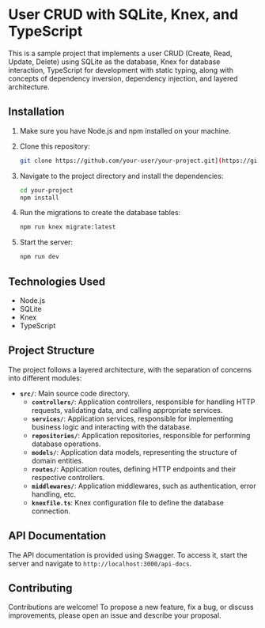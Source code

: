 # User CRUD with SQLite, Knex, and TypeScript

This is a sample project that implements a user CRUD (Create, Read, Update, Delete) using SQLite as the database, Knex for database interaction, TypeScript for development with static typing, along with concepts of dependency inversion, dependency injection, and layered architecture.

## Installation

1. Make sure you have Node.js and npm installed on your machine.

2. Clone this repository:
   ```bash
   git clone https://github.com/your-user/your-project.git](https://github.com/pedrohrds1921/ApiNode.git
   ```

3. Navigate to the project directory and install the dependencies:
   ```bash
   cd your-project
   npm install
   ```

4. Run the migrations to create the database tables:
   ```bash
   npm run knex migrate:latest 
   ```

5. Start the server:
   ```bash
   npm run dev
   ```

## Technologies Used

- Node.js
- SQLite
- Knex
- TypeScript

## Project Structure

The project follows a layered architecture, with the separation of concerns into different modules:

- **`src/`**: Main source code directory.
  - **`controllers/`**: Application controllers, responsible for handling HTTP requests, validating data, and calling appropriate services.
  - **`services/`**: Application services, responsible for implementing business logic and interacting with the database.
  - **`repositories/`**: Application repositories, responsible for performing database operations.
  - **`models/`**: Application data models, representing the structure of domain entities.
  - **`routes/`**: Application routes, defining HTTP endpoints and their respective controllers.
  - **`middlewares/`**: Application middlewares, such as authentication, error handling, etc.
  - **`knexfile.ts`**: Knex configuration file to define the database connection.

## API Documentation

The API documentation is provided using Swagger. To access it, start the server and navigate to `http://localhost:3000/api-docs`.

## Contributing

Contributions are welcome! To propose a new feature, fix a bug, or discuss improvements, please open an issue and describe your proposal.

